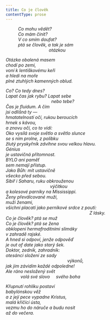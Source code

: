 ```yaml
---
title: Co je člověk
contentType: prose
---
```


          __Co mohu vědět?  
          Co mám činit?  
          V co smím doufat?_  
          ptá se člověk, a tak je sám  
                                   otázkou_

_Otázka obalená masem  
chodí po zemi,  
voní k lentiškovému keři  
a hledí na moře  
plné ztuhlých kamenných oblud._

_Co? Co tedy dnes?  
Lapat čas jak rybu? Lapat sebe  
                                     nebo tebe?  
Čas je fluidum. A čím  
jsi odlišná ty —  
hmatatelností očí, rukou beroucích  
hrnek s kávou,  
a znovu očí, co to vidí:  
_Oko vysílá svoje světlo a světlo slunce  
se s ním prolne, z polibku  
žlutý pryskyřník zdvihne svou velkou hlavu._  
Génius  
je ustavičná přítomnost.  
BYLO ani paměť  
sem nemají přístup.  
Jako Bůh: mít ustavičně  
všecko před sebou.  
Sibiř i Saharu, ruku obkrouženou  
                                    výčitkou  
a kolesové parníky na Mississippi.  
Ženy převálcované muži,  
muži ženami,  
všichni placatí jako perníkové srdce z pouti:  
                                                                    _Z lásky._  
_Co je člověk?_ ptá se muž  
_Co je člověk?_ ptá se žena  
obklopeni hermafroditními slimáky  
v zahradě rajské.  
A hned si odpoví, jenže odpověď  
je _out of date_ jako starý šek.  
Doktor, zedník, zahradník:  
otesánci složení ze sady  
                                                  výkonů,  
jak jim závidím každé odpoledne!  
Ale ráno nesložený svět  
            volá své slovo     svého boha_

_Křupnutí rohlíku postaví  
babylónskou věž  
a z její pece vypadne Kristus,  
malá křičící ústa,  
vezmu ho do náruče a budu nosit  
až do večera._
